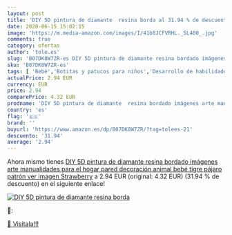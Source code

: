 ```yaml
---
layout: post
title: 'DIY 5D pintura de diamante  resina borda al 31.94 % de descuento'
date: 2020-06-15 15:02:15
image: 'https://m.media-amazon.com/images/I/41b8JCFVRHL._SL400_.jpg'
comments: true
category: ofertas
author: 'tole.es'
slug: 'B07DK8W7ZR-es DIY 5D pintura de diamante resina bordado imágenes arte...'
sku: 'B07DK8W7ZR-es'
tags: [ 'Bebé','Botitas y patucos para niños','Desarrollo de habilidades motoras','Juguetes','Juguetes para Bebés y primera infancia','Juguetes para apilar y encajar','Juguetes y juegos','Lactancia y alimentación','Recipientes para comida','Zapatos','Zapatos para bebés','Zapatos para niños','Zapatos y complementos','bebé', ]
actualPrice: 2.94 EUR
currency: EUR
price: 2.94
comparePrice: 4.32 EUR
prodname: 'DIY 5D pintura de diamante  resina bordado imágenes arte manualidades para el hogar pared decoración animal bebé tigre pájaro patrón ver imagen Strawberry'
country: 'es'
flag: '🇪🇸'
brand: ''
buyurl: 'https://www.amazon.es/dp/B07DK8W7ZR/?tag=tolees-21'
descuento: '31.94'
average: '2.94'
---
```


Ahora mismo tienes [DIY 5D pintura de diamante  resina bordado imágenes arte manualidades para el hogar pared decoración animal bebé tigre pájaro patrón ver imagen Strawberry](https://www.amazon.es/dp/B07DK8W7ZR/?tag=tolees-21) a 2.94 EUR (original: 4.32 EUR) (31.94 %  de descuento) en el siguiente enlace!

[![DIY 5D pintura de diamante  resina borda](https://m.media-amazon.com/images/I/41b8JCFVRHL._SL400_.jpg)](https://www.amazon.es/dp/B07DK8W7ZR/?tag=tolees-21)

🔎:


[🛒 Visítala!!!](https://www.amazon.es/dp/B07DK8W7ZR/?tag=tolees-21)
